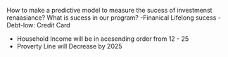 How to make a predictive model to measure the sucess of investmenst renaasiance? 
What is sucess in our program? 
-Finanical Lifelong sucess
-Debt-low: Credit Card
   - Household Income will be in acesending order from 12 - 25 
   - Proverty Line will Decrease by 2025
     
